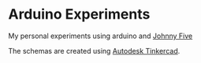 # Arduino Experiments

My personal experiments using arduino and [Johnny Five](http://johnny-five.io)


The schemas are created using [Autodesk Tinkercad](https://www.tinkercad.com).
